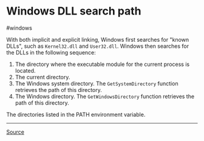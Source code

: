 # Windows DLL search path
#windows

With both implicit and explicit linking, Windows first searches for "known DLLs", such as `Kernel32.dll` and `User32.dll`. Windows then searches for the DLLs in the following sequence:

1. The directory where the executable module for the current process is located.
2. The current directory.
3. The Windows system directory. The `GetSystemDirectory` function retrieves the path of this directory.
4. The Windows directory. The `GetWindowsDirectory` function retrieves the path of this directory.

The directories listed in the PATH environment variable.

---

[Source](https://msdn.microsoft.com/en-gb/library/7d83bc18.aspx)
